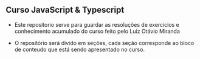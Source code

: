 ## Curso JavaScript & Typescript

- Este repositorio serve para guardar as resoluções de exercicios e conhecimento acumulado do curso feito pelo Luiz Otávio Miranda

- O repositório será divido em seções, cada seção corresponde ao bloco de conteudo que está sendo apresentado no curso.
